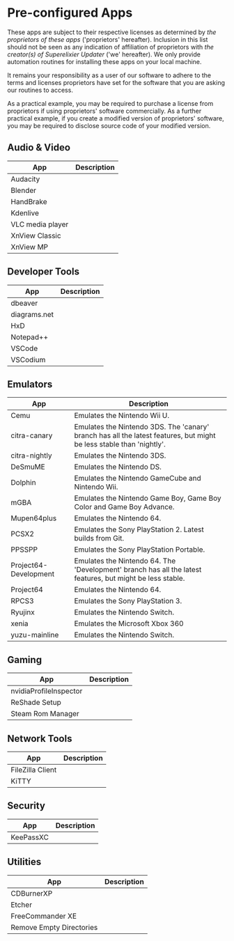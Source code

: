 # Pre-configured Apps

These apps are subject to their respective licenses as determined by _the proprietors of these apps_ ('proprietors' hereafter).
Inclusion in this list should not be seen as any indication of affiliation of proprietors with _the creator(s) of Superelixier Updater_ ('we' hereafter).
We only provide automation routines for installing these apps on your local machine.

It remains your responsibility as a user of our software to adhere to the terms and licenses proprietors have set for the software that you are asking our routines to access.

As a practical example, you may be required to purchase a license from proprietors if using proprietors' software commercially.
As a further practical example, if you create a modified version of proprietors' software, you may be required to disclose source code of your modified version.

## Audio & Video
App | Description
--- | ---
Audacity | 
Blender | 
HandBrake | 
Kdenlive | 
VLC media player | 
XnView Classic | 
XnView MP | 
## Developer Tools
App | Description
--- | ---
dbeaver | 
diagrams.net | 
HxD | 
Notepad++ | 
VSCode | 
VSCodium | 
## Emulators
App | Description
--- | ---
Cemu | Emulates the Nintendo Wii U.
citra-canary | Emulates the Nintendo 3DS. The 'canary' branch has all the latest features, but might be less stable than 'nightly'.
citra-nightly | Emulates the Nintendo 3DS.
DeSmuME | Emulates the Nintendo DS.
Dolphin | Emulates the Nintendo GameCube and Nintendo Wii.
mGBA | Emulates the Nintendo Game Boy, Game Boy Color and Game Boy Advance.
Mupen64plus | Emulates the Nintendo 64.
PCSX2 | Emulates the Sony PlayStation 2. Latest builds from Git.
PPSSPP | Emulates the Sony PlayStation Portable.
Project64-Development | Emulates the Nintendo 64. The 'Development' branch has all the latest features, but might be less stable.
Project64 | Emulates the Nintendo 64.
RPCS3 | Emulates the Sony PlayStation 3.
Ryujinx | Emulates the Nintendo Switch.
xenia | Emulates the Microsoft Xbox 360
yuzu-mainline | Emulates the Nintendo Switch.
## Gaming
App | Description
--- | ---
nvidiaProfileInspector | 
ReShade Setup | 
Steam Rom Manager | 
## Network Tools
App | Description
--- | ---
FileZilla Client | 
KiTTY | 
## Security
App | Description
--- | ---
KeePassXC | 
## Utilities
App | Description
--- | ---
CDBurnerXP | 
Etcher | 
FreeCommander XE | 
Remove Empty Directories | 